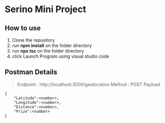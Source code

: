 # Serino Mini Project

## How to use
1. Clone the repository
2. run **npm install** on the folder directory
3. run **npx tsc** on the folder directory
4. click Launch Program using visual studio code

## Postman Details
> Endpoint : http://localhost:3000/geolocation
> Method : POST
Payload

```
{
    "Latitude":<number>,
    "Longitude":<number>,
    "Distance":<number>,
    "Prize":<number>
}
```

